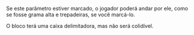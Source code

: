 Se este parâmetro estiver marcado, o jogador poderá andar por ele, como se fosse grama alta e trepadeiras, se você marcá-lo.

O bloco terá uma caixa delimitadora, mas não será colidível.